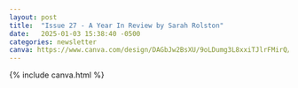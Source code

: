 ```yaml
---
layout: post
title:  "Issue 27 - A Year In Review by Sarah Rolston"
date:   2025-01-03 15:38:40 -0500
categories: newsletter
canva: https://www.canva.com/design/DAGbJw2BsXU/9oLDumg3L8xxiTJlrFMirQ/view
---
```

{% include canva.html %}

